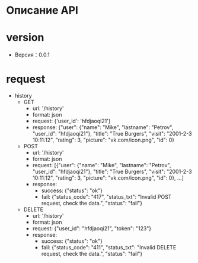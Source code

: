 Описание API
=============

# version
 - Версия：0.0.1

# request
- history
    - GET
        - url: '/history'
        - format: json
        - request: {'user_id': 'hfdjaoqi21'}
        - response: {"user": {"name": "Mike", "lastname": "Petrov", "user_id": "hfdjaoqi21"}, "title": "True Burgers", "visit": "2001-2-3 10:11:12", "rating": 3, "picture": "vk.com/icon.png", "id": 0}
    - POST
        - url: '/history'
        - format: json
        - request: [{"user": {"name": "Mike", "lastname": "Petrov", "user_id": "hfdjaoqi21"}, "title": "True Burgers", "visit": "2001-2-3 10:11:12", "rating": 3, "picture": "vk.com/icon.png", "id": 0}, ...]
        - response:
            - success: {"status": "ok"}
            - fail: {"status_code": "417", "status_txt": "Invalid POST request, check the data.", "status": "fail"}
    - DELETE
        - url: '/history'
        - format: json
        - request: {"user_id": "hfdjaoqi21", "token": "123"}
        - response:
            - success: {"status": "ok"}
            - fail: {"status_code": "411", "status_txt": "Invalid DELETE request, check the data.", "status": "fail"}
